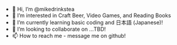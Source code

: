 - 👋 Hi, I’m @mikedrinkstea
- 👀 I’m interested in Craft Beer, Video Games, and Reading Books
- 🌱 I’m currently learning basic coding and 日本語 (Japanese)!
- 💞️ I’m looking to collaborate on ...TBD!
- 📫 How to reach me - message me on github!

<!---
mikedrinkstea/mikedrinkstea is a ✨ special ✨ repository because its `README.md` (this file) appears on your GitHub profile.
You can click the Preview link to take a look at your changes.
--->
